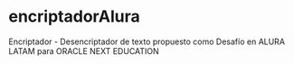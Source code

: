 # encriptadorAlura
Encriptador - Desencriptador de texto propuesto como Desafío en ALURA LATAM para ORACLE NEXT EDUCATION
